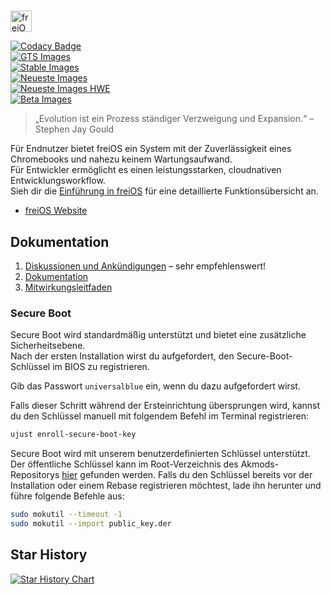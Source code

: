 # <picture>
  <source media="(prefers-color-scheme: dark)" srcset="https://github.com/koyuawsmbrtn/freios/raw/assets/freios_dark.svg">
  <source media="(prefers-color-scheme: light)" srcset="https://github.com/koyuawsmbrtn/freios/raw/assets/freios.svg">
  <img alt="freiOS" src="https://github.com/koyuawsmbrtn/freios/raw/assets/freios.svg" height="34">
</picture>

[![Codacy Badge](https://app.codacy.com/project/badge/Grade/2503a44c1105456483517f793af75ee7)](https://app.codacy.com/gh/koyuawsmbrtn/freios/dashboard?utm_source=gh&utm_medium=referral&utm_content=&utm_campaign=Badge_grade)  
[![GTS Images](https://github.com/koyuawsmbrtn/freios/actions/workflows/build-image-gts.yml/badge.svg)](https://github.com/koyuawsmbrtn/freios/actions/workflows/build-image-gts.yml)  
[![Stable Images](https://github.com/koyuawsmbrtn/freios/actions/workflows/build-image-stable.yml/badge.svg)](https://github.com/koyuawsmbrtn/freios/actions/workflows/build-image-stable.yml)  
[![Neueste Images](https://github.com/koyuawsmbrtn/freios/actions/workflows/build-image-latest-main.yml/badge.svg)](https://github.com/koyuawsmbrtn/freios/actions/workflows/build-image-latest-main.yml)  
[![Neueste Images HWE](https://github.com/koyuawsmbrtn/freios/actions/workflows/build-image-latest-hwe.yml/badge.svg)](https://github.com/koyuawsmbrtn/freios/actions/workflows/build-image-latest-hwe.yml)  
[![Beta Images](https://github.com/koyuawsmbrtn/freios/actions/workflows/build-image-beta.yml/badge.svg)](https://github.com/koyuawsmbrtn/freios/actions/workflows/build-image-beta.yml)  

> „Evolution ist ein Prozess ständiger Verzweigung und Expansion.“ – Stephen Jay Gould  

Für Endnutzer bietet freiOS ein System mit der Zuverlässigkeit eines Chromebooks und nahezu keinem Wartungsaufwand.  
Für Entwickler ermöglicht es einen leistungsstarken, cloudnativen Entwicklungsworkflow.  
Sieh dir die [Einführung in freiOS](https://docs.projectbluefin.io/introduction/) für eine detaillierte Funktionsübersicht an.  

- [freiOS Website](https://projectbluefin.io/#scene-picker)  

## Dokumentation  

1. [Diskussionen und Ankündigungen](https://universal-blue.discourse.group/c/bluefin/6) – sehr empfehlenswert!  
2. [Dokumentation](https://docs.projectbluefin.io/)  
3. [Mitwirkungsleitfaden](https://docs.projectbluefin.io/contributing)  

### Secure Boot  

Secure Boot wird standardmäßig unterstützt und bietet eine zusätzliche Sicherheitsebene.  
Nach der ersten Installation wirst du aufgefordert, den Secure-Boot-Schlüssel im BIOS zu registrieren.  

Gib das Passwort `universalblue` ein, wenn du dazu aufgefordert wirst.  

Falls dieser Schritt während der Ersteinrichtung übersprungen wird, kannst du den Schlüssel manuell mit folgendem Befehl im Terminal registrieren:  

```bash
ujust enroll-secure-boot-key
```

Secure Boot wird mit unserem benutzerdefinierten Schlüssel unterstützt.
Der öffentliche Schlüssel kann im Root-Verzeichnis des Akmods-Repositorys [hier](https://github.com/ublue-os/akmods/raw/main/certs/public_key.der) gefunden werden.
Falls du den Schlüssel bereits vor der Installation oder einem Rebase registrieren möchtest, lade ihn herunter und führe folgende Befehle aus:

```bash
sudo mokutil --timeout -1
sudo mokutil --import public_key.der
```

## Star History

<a href="https://star-history.com/#koyuawsmbrtn/freios&Date">
  <picture>
    <source media="(prefers-color-scheme: dark)" srcset="https://api.star-history.com/svg?repos=koyuawsmbrtn/freios&type=Date&theme=dark" />
    <source media="(prefers-color-scheme: light)" srcset="https://api.star-history.com/svg?repos=koyuawsmbrtn/freios&type=Date" />
    <img alt="Star History Chart" src="https://api.star-history.com/svg?repos=koyuawsmbrtn/freios&type=Date" />
  </picture>
</a>
